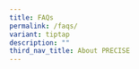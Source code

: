 ```yaml
---
title: FAQs
permalink: /faqs/
variant: tiptap
description: ""
third_nav_title: About PRECISE
---
```

